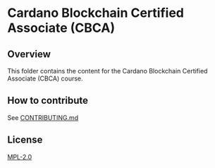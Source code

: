 # Cardano Blockchain Certified Associate (CBCA)

## Overview

This folder contains the content for the Cardano Blockchain Certified Associate (CBCA) course. 

## How to contribute

See [CONTRIBUTING.md](https://github.com/cardano-foundation/cardano-academy/blob/main/CONTRIBUTING.md)

## License

[MPL-2.0](./LICENSE)








